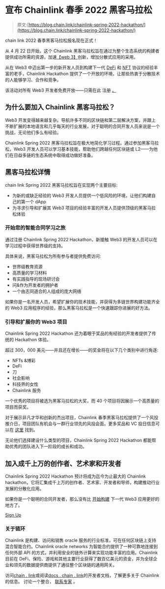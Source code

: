 # 宣布 Chainlink 春季 2022 黑客马拉松

> 原文:[https://blog.chain.link/chainlink-spring-2022-hackathon/](https://blog.chain.link/chainlink-spring-2022-hackathon/)

chain link 2022 春季黑客马拉松报名现在正式[](https://chain.link/hackathon?utm_medium=referral&utm_source=chainlink-blog&utm_campaign=spring-2022-hackathon&utm_content=announcement)！

从 4 月 22 日开始，这个 Chainlink 黑客马拉松旨在通过为整个生态系统的构建者提供成功所需的资源，加速[【web 3】](https://chain.link/education/web3)创新，增加分散式应用的采用。

从在 Web3 中迈出第一步的新开发人员到构建下一代 [DeFi](https://chain.link/education/defi) 和 [NFT](https://chain.link/education/nfts) 协议的经验丰富的老手，Chainlink Hackathon 提供了一个开放的环境，让那些热衷于分散技术的人能够学习、合作和竞争。

该活动对所有 Web3 开发者免费开放——只需在此 注册 [。](https://chain.link/hackathon?utm_medium=referral&utm_source=chainlink-blog&utm_campaign=spring-2022-hackathon&utm_content=announcement)

## **为什么要加入 Chainlink 黑客马拉松？**

Web3 开发变得越来越复杂。导航许多不同的区块链和第二层解决方案，并跟上不断扩展的本地语言和几乎每天的行业发展，对于聪明的合同开发人员来说是一个挑战，无论他们多么有经验。

Chainlink Spring 2022 黑客马拉松旨在极大地简化学习过程。通过参加黑客马拉松，Web3 开发人员可以学习基本技能，帮助他们跨越任何区块链或 L2——为他们在日益多链的生态系统中取得成功做好准备。

## 黑客马拉松详情

chain link Spring 2022 黑客马拉松旨在实现两个主要目标:

*   为新的或缺乏经验的 Web3 开发人员提供一个低风险的环境，让他们构建自己的第一个 dApp
*   为寻求引导和扩展其 Web3 项目的经验丰富的开发人员提供顶级的黑客马拉松体验

### **开始您的智能合同学习之旅**

通过注册 Chainlink Spring 2022 Hackathon，新接触 Web3 的开发人员可以在学习过程中获得世界级的支持。

具体来说，黑客马拉松为所有参与者提供免费访问:

*   世界级教育资源
*   高质量的学习材料
*   有实践指导的现场研讨会
*   问&作为开发者的拥护者
*   一个由志同道合的人组成的庞大网络

如果你是一名开发人员，希望扩展你的技术技能，并获得为多链世界构建功能齐全的 Web3 应用程序的经验，那么黑客马拉松是一个快速跟踪你进展的好方法。

### **引导和扩展你的 Web3 项目**

Chainlink Spring 2022 Hackathon 还为着眼于奖品的有经验的开发者提供了传统的 Hackathon 体验。

超过 300，000 美元——并且还在增长——的奖金将在以下几个类别中进行角逐:

*   NFTs &博彩
*   DeFi
*   刀
*   社会影响
*   科技界的女性
*   Chainlink 服务

一个优秀的项目将被选为黑客马拉松的大奖，而 40 个项目将因展示一个高质量的项目而获奖。

对于展示非凡才华和创新的杰出项目，Chainlink 春季黑客马拉松提供了一个风投推介日，项目团队有机会与一群行业领先的风投会面。更多奖品和 VC 投日信息可以在 [这里](https://chain.link/hackathon?utm_medium=referral&utm_source=chainlink-blog&utm_campaign=spring-2022-hackathon&utm_content=announcement) 找到。

无论他们选择建设什么类型的项目，Chainlink Spring 2022 Hackathon 都能帮助优秀的团队进入下一阶段的成长和成功。

## **加入成千上万的创作者、艺术家和开发者**

Chainlink Spring 2022 Hackathon 预计将成为迄今为止最大的 Chainlink hackathon，它将汇集成千上万的创作者、艺术家、开发者和导师，构建推动行业发展的分散化应用。

如果你是一个聪明的合同开发者，那么没有比 [开始构建](https://chain.link/hackathon?utm_medium=referral&utm_source=chainlink-blog&utm_campaign=spring-2022-hackathon&utm_content=announcement) 下一代 Web3 应用更好的地方了。

[Sign Up](https://chain.link/hackathon?utm_medium=referral&utm_source=chainlink-blog&utm_campaign=spring-2022-hackathon&utm_content=announcement)

### **关于链环**

Chainlink 是构建、访问和销售 oracle 服务的行业标准，可在任何区块链上支持混合智能合约。Chainlink oracle networks 为智能合约提供了一种可靠地连接到任何外部 API 的方式，并利用安全的链外计算来实现功能丰富的应用。Chainlink 目前在 DeFi、保险、游戏和其他主要行业获得了数百亿美元的资金，并为全球企业和领先的数据提供商提供了通往整个区块链的通用网关。

访问[chain . link](https://chain.link/)或阅读[docs . chain . link](https://docs.chain.link/)的开发者文档，了解更多关于 Chainlink 的信息。 讨论一个整合， [联系专家](https://chainlinkcommunity.typeform.com/to/OYQO67EF?page=announcement) 。